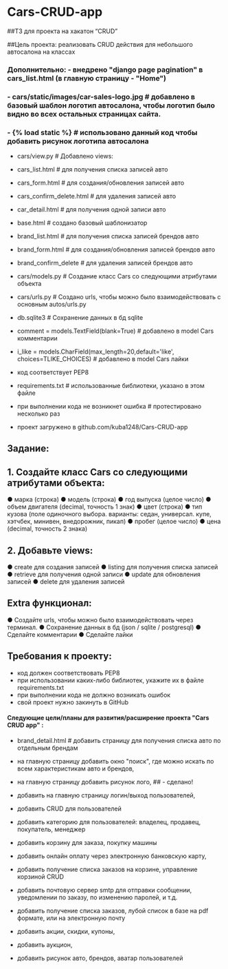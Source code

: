 # Cars-CRUD-app


##ТЗ для проекта на хакатон “CRUD”

##Цель проекта: реализовать CRUD действия для небольшого автосалона на классах

### Дополнительно: - внедрено "django page pagination" в cars_list.html (в главную страницу - "Home")

### - cars/static/images/car-sales-logo.jpg   # добавлено в базовый шаблон логотип автосалона, чтобы логотип было видно во всех остальных страницах сайта.
### - {% load static %}   # использовано данный код чтобы добавить рисунок логотипа автосалона

- cars/view.py                # Добавлено views:

- cars_list.html              # для получения списка записей авто
- cars_form.html              # для создания/обновления записей авто
- cars_confirm_delete.html    # для удаления записей авто
- car_detail.html             # для получения одной записи авто

- base.html                   # создано базовый шаблонизатор

- brand_list.html             # для получения списка записей брендов авто
- brand_form.html             # для создания/обновления записей брендов авто
- brand_confirm_delete        # для удаления записей брендов авто

- cars/models.py              # Создание класс Cars со следующими атрибутами объекта

- cars/urls.py                # Создано urls, чтобы можно было взаимодействовать с основным autos/urls.py 

- db.sqlite3                  # Сохранение данных в бд sqlite

- comment = models.TextField(blank=True)              # добавлено в model Cars комментарии

- i_like = models.CharField(max_length=20,default='like',
                             choices=TLIKE_CHOICES)   # добавлено в model Cars лайки

- код соответствует PEP8

- requirements.txt            # использованные библиотеки, указано в этом файле

- при выполнении кода не возникнет ошибка             # протестировано несколько раз

- проект загружено в github.com/kuba1248/Cars-CRUD-app


##  Задание:

##  1. Создайте класс Cars со следующими атрибутами объекта:
● марка (строка)
● модель (строка)
● год выпуска (целое число)
● объем двигателя (decimal, точность 1 знак)
● цвет (строка)
● тип кузова (поле одиночного выбора.
варианты: седан, универсал. купе, хэтчбек, минивен, внедорожник, пикап)
● пробег (целое число)
● цена (decimal, точность 2 знака)

##  2. Добавьте views:
● create для создания записей
● listing для получения списка записей
● retrieve для получения одной записи
● update для обновления записей
● delete для удаления записей


##  Extra функционал:
● Создайте urls, чтобы можно было взаимодействовать через терминал.
● Сохранение данных в бд (json / sqlite / postgresql)
● Сделайте комментарии
● Сделайте лайки

##  Требования к проекту:
- код должен соответствовать PEP8
- при использовании каких-либо библиотек, укажите их в файле
requirements.txt
- при выполнении кода не должно возникать ошибок
- свой проект нужно закинуть в GitHub

#### Cледующие цели/планы для развития/расширение проекта "Cars CRUD app" :

- brand_detail.html     # добавить страницу для получения списка авто по отдельным брендам

- на главную страницу добавить окно "поиск", где можно искать по всем характеристикам авто и брендов,

- на главную страницу добавить рисунок лого, ## - сделано!

- добавить на главную страницу  логин/выход пользователей,
- добавить CRUD для пользователей
- добавить категорию для пользователей: владелец, продавец, покупатель, менеджер
- добавить корзину для заказа, покупку машины
- добавить онлайн оплату через электронную банковскую карту,
- добавить получение списка заказов на корзине, управление корзиной CRUD
- добавить почтовую сервер smtp для отправки сообщении, уведомлении по заказу, по изменению паролей, и т.д.
- добавить получение списка заказов, лубой список в базе на pdf  формате, или на электронную почту
- добавить акции, скидки, купоны,
- добавить аукцион,
- добавить рисунок авто, брендов, аватар пользователей
